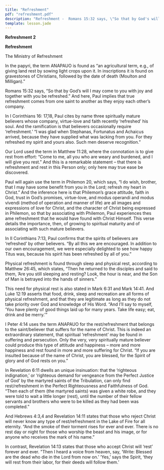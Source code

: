 ```yaml
---
title: "Refreshment"
pdf: "refreshment.pdf"
description: "Refreshment -  Romans 15:32 says, \"So that by God's will I may come to you with joy and together with you be refreshed.\""
template: lesson.jade
---
```



**Refreshment 2**

**Refreshment**

The Ministry of Refreshment

In the papyri, the term ANAPAUO is found as “an agricultural term, e.g.,
of giving land rest by sowing light crops upon it. In inscriptions it is
found on gravestones of Christians, followed by the date of death
(Moulton and Milligan).”

Romans 15:32 says, “So that by God’s will I may come to you with joy and
together with you be refreshed.” And here, Paul implies that true
refreshment comes from one saint to another as they enjoy each other’s
company.

In I Corinthians 16: 17,18, Paul cites by name three spiritually mature
believers whose company, virtue-love and faith recently ‘refreshed’ his
soul. And the ramification is that believers occasionally require
‘refreshment.’ “I was glad when Stephanas, Fortunatus and Achaicus
arrived, because they have supplied what was lacking from you. For they
refreshed my spirit and yours also. Such men deserve recognition.”

Our Lord used the term in Matthew 11:28, where the connotation is to
give rest from effort: “Come to me, all you who are weary and burdened,
and I will give you rest.” And this is a remarkable statement – that
there is refreshment and rest in this Person only; only here may true
ease be discovered.

Paul will again use the term in Philemon 20, which says, “I do wish,
brother, that I may have some benefit from you in the Lord; refresh my
heart in Christ.” And the inference here is that Philemon’s grace
attitude, faith in God, trust in God’s promises, virtue-love, and modus
operandi and modus vivendi (method of operation and manner of life) are
all images and expressions of love for Christ, and the character of
Christ being expressed in Philemon, so that by associating with
Philemon, Paul experiences thes ame refreshment that he would have found
with Christ Himself. This verse details the importance, then, of growing
to spiritual maturity and of associating with such mature believers.

In II Corinthians 7:13, Paul confirms that the spirits of believers are
‘refreshed’ by other believers. “By all this we are encouraged. In
addition to our own encouragement, we were especially delighted to see
how happy Titus was, because his spirit has been refreshed by all of
you.”

Physical refreshment is found through sleep and physical rest, according
to Matthew 26:45, which states, “Then he returned to the disciples and
said to them, ’Are you still sleeping and resting? Look, the hour is
near, and the Son of Man is betrayed into the hands of sinners.”

This need for physical rest is also stated in Mark 6:31 and Mark 14:41.
And Luke 12:19 asserts that food, drink, sleep and recreation are all
forms of physical refreshment, and that they are legitimate as long as
they do not take priority over God and knowledge of His Word. “And I’ll
say to myself, ‘You have plenty of good things laid up for many years.
Take life easy; eat, drink and be merry.’”

I Peter 4:14 uses the term ANAPAUO for the rest/refreshment that belongs
to the saint/believer that suffers for the name of Christ. This is
indeed an extraordinary statement, that spiritual ‘refreshment’ may be
found in suffering and persecution. Only the very, very spiritually
mature believer could produce this type of attitude and happiness – more
and more happiness and rest found in more and more suffering for Christ.
“If you are insulted because of the name of Christ, you are blessed, for
the Spirit of glory and of God rests on you.”

In Revelation 6:11 dwells an unique insinuation: that the ‘righteous
indignation,’ or ‘righteous demand for vengeance from the Perfect
Justice of God’ by the martyred saints of the Tribulation, can only find
rest/refreshment in the Perfect Righteousness and Faithfulness of God.
“Then each of them (the martyred saints) was given a white robe, and
they were told to wait a little longer (rest), until the number of their
fellow servants and brothers who were to be killed as they had been was
completed.”

And Hebrews 4:3,4 and Revelation 14:11 states that those who reject
Christ will never know any type of rest/refreshment in the Lake of Fire
for all eternity. “And the smoke of their torment rises for ever and
ever. There is no rest day or night for those who worship the beast and
his image, or for anyone who receives the mark of his name.”

In contrast, Revelation 14:13 states that those who accept Christ will
‘rest’ forever and ever. "Then I heard a voice from heaven, say, ‘Write:
Blessed are the dead who die in the Lord from now on.’ ‘Yes,’ says the
Spirit, ‘they will rest from their labor, for their deeds will follow
them.’

